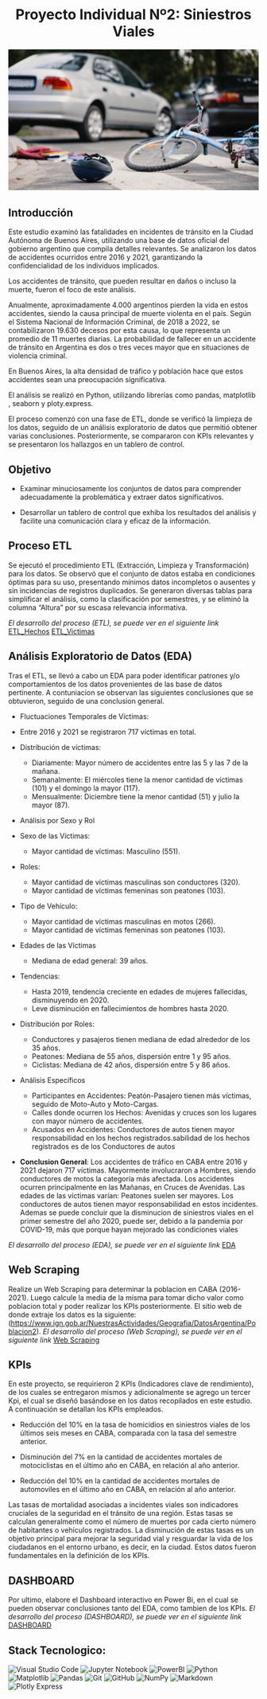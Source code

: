 <h1 align="center">Proyecto Individual Nº2: Siniestros Viales</h1>



![Imagen Proyecto](png/Imagen%20Proyecto.jpg)

## Introducción
Este estudio examinó las fatalidades en incidentes de tránsito en la Ciudad Autónoma de Buenos Aires, utilizando una base de datos oficial del gobierno argentino que compila detalles relevantes. Se analizaron los datos de accidentes ocurridos entre 2016 y 2021, garantizando la confidencialidad de los individuos implicados.

Los accidentes de tránsito, que pueden resultar en daños o incluso la muerte, fueron el foco de este análisis.

Anualmente, aproximadamente 4.000 argentinos pierden la vida en estos accidentes, siendo la causa principal de muerte violenta en el país. Según el Sistema Nacional de Información Criminal, de 2018 a 2022, se contabilizaron 19.630 decesos por esta causa, lo que representa un promedio de 11 muertes diarias. La probabilidad de fallecer en un accidente de tránsito en Argentina es dos o tres veces mayor que en situaciones de violencia criminal.

En Buenos Aires, la alta densidad de tráfico y población hace que estos accidentes sean una preocupación significativa.

El análisis se realizó en Python, utilizando librerías como pandas, matplotlib , seaborn y ploty.express.

El proceso comenzó con una fase de ETL, donde se verificó la limpieza de los datos, seguido de un análisis exploratorio de datos que permitió obtener varias conclusiones. Posteriormente, se compararon con KPIs relevantes y se presentaron los hallazgos en un tablero de control.

## Objetivo

- Examinar minuciosamente los conjuntos de datos para comprender adecuadamente la problemática y extraer datos significativos.

- Desarrollar un tablero de control que exhiba los resultados del análisis y facilite una comunicación clara y eficaz de la información.

## Proceso ETL

Se ejecutó el procedimiento ETL (Extracción, Limpieza y Transformación) para los datos. Se observó que el conjunto de datos estaba en condiciones óptimas para su uso, presentando mínimos datos incompletos o ausentes y sin incidencias de registros duplicados. Se generaron diversas tablas para simplificar el análisis, como la clasificación por semestres, y se eliminó la columna “Altura” por su escasa relevancia informativa.

*El desarrollo del proceso (ETL), se puede ver en el siguiente link* [ETL_Hechos](https://github.com/RobertinoS/PI_DA_Siniestros_Viales/blob/main/ETL_Hechos.ipynb)
                                                                     [ETL_Victimas](https://github.com/RobertinoS/PI_DA_Siniestros_Viales/blob/main/ETL_Victimas.ipynb)

## Análisis Exploratorio de Datos (EDA)

Tras el ETL, se llevó a cabo un EDA para poder identificar patrones y/o comportamientos de los datos provenientes de las base de datos pertinente. A contuniacion se observan las siguientes conclusiones que se obtuvieron, seguido de una conclusion general.

- Fluctuaciones Temporales de Víctimas:
- Entre 2016 y 2021 se registraron 717 víctimas en total.

- Distribución de víctimas:
    - Diariamente: Mayor número de accidentes entre las 5 y las 7 de la mañana.
    - Semanalmente: El miércoles tiene la menor cantidad de víctimas (101) y el domingo la mayor (117).
    - Mensualmente: Diciembre tiene la menor cantidad (51) y julio la mayor (87).

- Análisis por Sexo y Rol
- Sexo de las Víctimas:
    - Mayor cantidad de víctimas: Masculino (551).
- Roles:
    - Mayor cantidad de víctimas masculinas son conductores (320).
    - Mayor cantidad de víctimas femeninas son peatones (103).

- Tipo de Vehículo:
    - Mayor cantidad de víctimas masculinas en motos (266).
    - Mayor cantidad de víctimas femeninas son peatones (103).

- Edades de las Víctimas
    - Mediana de edad general: 39 años.

- Tendencias:
    - Hasta 2019, tendencia creciente en edades de mujeres fallecidas, disminuyendo en 2020.
    - Leve disminución en fallecimientos de hombres hasta 2020.

- Distribución por Roles:
    - Conductores y pasajeros tienen mediana de edad alrededor de los 35 años.
    - Peatones: Mediana de 55 años, dispersión entre 1 y 95 años.
    - Ciclistas: Mediana de 42 años, dispersión entre 5 y 86 años.

- Análisis Específicos
    - Participantes en Accidentes: Peatón-Pasajero tienen más víctimas, seguido de Moto-Auto y Moto-Cargas.
    - Calles donde ocurren los Hechos: Avenidas y cruces son los lugares con mayor número de accidentes.
    - Acusados en Accidentes: Conductores de autos tienen mayor responsabilidad en los hechos registrados.sabilidad de los hechos registrados es de los Conductores de autos

- **Conclusion General**: Los accidentes de tráfico en CABA entre 2016 y 2021 dejaron 717 víctimas. Mayormente involucraron a Hombres, siendo conductores de motos la categoría más afectada. Los accidentes ocurren principalmente en las Mañanas, en Cruces de Avenidas. Las edades de las víctimas varían: Peatones suelen ser mayores. Los conductores de autos tienen mayor responsabilidad en estos incidentes. Ademas se puede concluir que la disminucion de siniestros viales en el primer semestre del año 2020, puede ser, debido a la pandemia por COVID-19, más que porque hayan mejorado las condiciones viales

*El desarrollo del proceso (EDA), se puede ver en el siguiente link* [EDA](https://github.com/RobertinoS/PI_DA_Siniestros_Viales/blob/main/EDA.ipynb)
## Web Scraping

Realize un Web Scraping para determinar la poblacion en CABA (2016-2021). Luego calcule la media de la misma para tomar dicho valor como poblacion total y poder realizar los KPIs posteriormente. El sitio web de donde extraje los datos es la siguiente: (https://www.ign.gob.ar/NuestrasActividades/Geografia/DatosArgentina/Poblacion2).
*El desarrollo del proceso (Web Scraping), se puede ver en el siguiente link* [Web Scraping](https://github.com/RobertinoS/PI_DA_Siniestros_Viales/blob/main/WebScraping.ipynb)

## KPIs

En este proyecto, se requirieron 2 KPIs (Indicadores clave de rendimiento), de los cuales se entregaron mismos y adicionalmente se agrego un tercer Kpi, el cual se  diseñó basándose en los datos recopilados en este estudio. A continuación se detallan los KPIs empleados.

- Reducción del 10% en la tasa de homicidios en siniestros viales de los últimos seis meses en CABA, comparada con la tasa del semestre anterior.

- Disminución del 7% en la cantidad de accidentes mortales de motociclistas en el último año en CABA, en relación al año anterior.

- Reducción del 10% en la cantidad de accidentes mortales de automoviles en el último año en CABA, en relación al año anterior.

Las tasas de mortalidad asociadas a incidentes viales son indicadores cruciales de la seguridad en el tránsito de una región. Estas tasas se calculan generalmente como el número de muertes por cada cierto número de habitantes o vehículos registrados. La disminución de estas tasas es un objetivo principal para mejorar la seguridad vial y resguardar la vida de los ciudadanos en el entorno urbano, es decir, en la ciudad. Estos datos fueron fundamentales en la definición de los KPIs.

## DASHBOARD

Por ultimo, elabore el Dashboard interactivo en Power Bi, en el cual se pueden observar conclusiones tanto del EDA, como tambien de los KPIs.
*El desarrollo del proceso (DASHBOARD), se puede ver en el siguiente link* [DASHBOARD](https://github.com/RobertinoS/PI_DA_Siniestros_Viales/blob/main/WebScraping.ipynb)

## Stack Tecnologico:
![Visual Studio Code](https://img.shields.io/badge/Visual%20Studio%20Code-0078d7.svg?style=for-the-badge&logo=visual-studio-code&logoColor=white)
![Jupyter Notebook](https://img.shields.io/badge/jupyter-%23FA0F00.svg?style=for-the-badge&logo=jupyter&logoColor=white)
![PowerBI]( https://img.shields.io/badge/PowerBI-F2C811?style=for-the-badge&logo=Power%20BI&logoColor=white)
![Python](https://img.shields.io/badge/python-3670A0?style=for-the-badge&logo=python&logoColor=ffdd54)
![Matplotlib](https://img.shields.io/badge/Matplotlib-%23ffffff.svg?style=for-the-badge&logo=Matplotlib&logoColor=black)
![Pandas](https://img.shields.io/badge/pandas-%23150458.svg?style=for-the-badge&logo=pandas&logoColor=white)
![Git](https://img.shields.io/badge/git-%23F05033.svg?style=for-the-badge&logo=git&logoColor=white)
![GitHub](https://img.shields.io/badge/github-%23121011.svg?style=for-the-badge&logo=github&logoColor=white)
![NumPy](https://img.shields.io/badge/numpy-%23013243.svg?style=for-the-badge&logo=numpy&logoColor=white)
![Markdown](https://img.shields.io/badge/markdown-%23000000.svg?style=for-the-badge&logo=markdown&logoColor=white)
![Plotly Express](https://img.shields.io/badge/plotly_express-%233F4F75.svg?style=for-the-badge&logo=plotly&logoColor=white)
